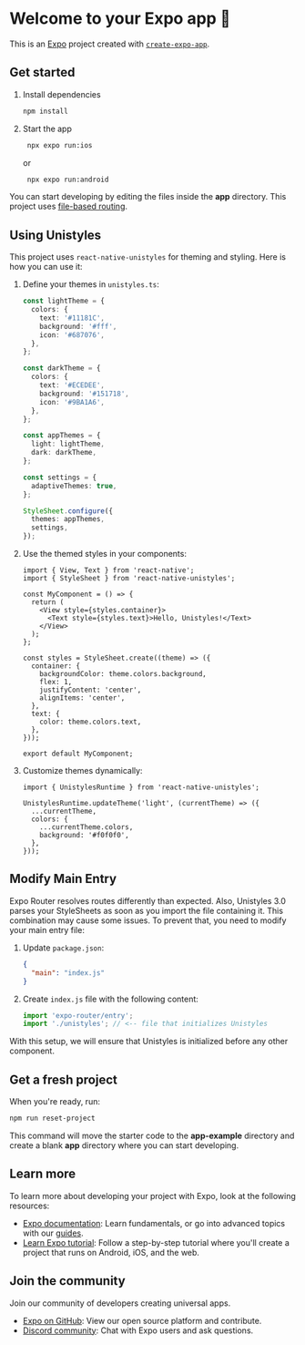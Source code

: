 # Welcome to your Expo app 👋

This is an [Expo](https://expo.dev) project created with [`create-expo-app`](https://www.npmjs.com/package/create-expo-app).

## Get started

1. Install dependencies

   ```bash
   npm install
   ```

2. Start the app

   ```bash
    npx expo run:ios
   ```
   or
   ```bash
    npx expo run:android
   ```

You can start developing by editing the files inside the **app** directory. This project uses [file-based routing](https://docs.expo.dev/router/introduction).

## Using Unistyles

This project uses `react-native-unistyles` for theming and styling. Here is how you can use it:

1. Define your themes in `unistyles.ts`:

   ```typescript
   const lightTheme = {
     colors: {
       text: '#11181C',
       background: '#fff',
       icon: '#687076',
     },
   };

   const darkTheme = {
     colors: {
       text: '#ECEDEE',
       background: '#151718',
       icon: '#9BA1A6',
     },
   };

   const appThemes = {
     light: lightTheme,
     dark: darkTheme,
   };

   const settings = {
     adaptiveThemes: true,
   };

   StyleSheet.configure({
     themes: appThemes,
     settings,
   });
   ```

2. Use the themed styles in your components:

   ```tsx
   import { View, Text } from 'react-native';
   import { StyleSheet } from 'react-native-unistyles';

   const MyComponent = () => {
     return (
       <View style={styles.container}>
         <Text style={styles.text}>Hello, Unistyles!</Text>
       </View>
     );
   };

   const styles = StyleSheet.create((theme) => ({
     container: {
       backgroundColor: theme.colors.background,
       flex: 1,
       justifyContent: 'center',
       alignItems: 'center',
     },
     text: {
       color: theme.colors.text,
     },
   }));

   export default MyComponent;
   ```

3. Customize themes dynamically:

   ```tsx
   import { UnistylesRuntime } from 'react-native-unistyles';

   UnistylesRuntime.updateTheme('light', (currentTheme) => ({
     ...currentTheme,
     colors: {
       ...currentTheme.colors,
       background: '#f0f0f0',
     },
   }));
   ```

## Modify Main Entry

Expo Router resolves routes differently than expected. Also, Unistyles 3.0 parses your StyleSheets as soon as you import the file containing it. This combination may cause some issues. To prevent that, you need to modify your main entry file:

1. Update `package.json`:

   ```json
   {
     "main": "index.js"
   }
   ```

2. Create `index.js` file with the following content:

   ```javascript
   import 'expo-router/entry';
   import './unistyles'; // <-- file that initializes Unistyles
   ```

With this setup, we will ensure that Unistyles is initialized before any other component.

## Get a fresh project

When you're ready, run:

```bash
npm run reset-project
```

This command will move the starter code to the **app-example** directory and create a blank **app** directory where you can start developing.

## Learn more

To learn more about developing your project with Expo, look at the following resources:

- [Expo documentation](https://docs.expo.dev/): Learn fundamentals, or go into advanced topics with our [guides](https://docs.expo.dev/guides).
- [Learn Expo tutorial](https://docs.expo.dev/tutorial/introduction/): Follow a step-by-step tutorial where you'll create a project that runs on Android, iOS, and the web.

## Join the community

Join our community of developers creating universal apps.

- [Expo on GitHub](https://github.com/expo/expo): View our open source platform and contribute.
- [Discord community](https://chat.expo.dev): Chat with Expo users and ask questions.
